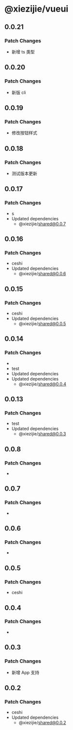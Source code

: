 # @xiezijie/vueui

## 0.0.21

### Patch Changes

- 新增 ts 类型

## 0.0.20

### Patch Changes

- 新版 cli

## 0.0.19

### Patch Changes

- 修改按钮样式

## 0.0.18

### Patch Changes

- 测试版本更新

## 0.0.17

### Patch Changes

- s
- Updated dependencies
  - @xiezijie/shared@0.0.7

## 0.0.16

### Patch Changes

- ceshi
- Updated dependencies
  - @xiezijie/shared@0.0.6

## 0.0.15

### Patch Changes

- ceshi
- Updated dependencies
  - @xiezijie/shared@0.0.5

## 0.0.14

### Patch Changes

-
- test
- Updated dependencies
- Updated dependencies
  - @xiezijie/shared@0.0.4

## 0.0.13

### Patch Changes

- test
- Updated dependencies
  - @xiezijie/shared@0.0.3

## 0.0.8

### Patch Changes

-

## 0.0.7

### Patch Changes

-

## 0.0.6

### Patch Changes

-

## 0.0.5

### Patch Changes

- ceshi

## 0.0.4

### Patch Changes

-

## 0.0.3

### Patch Changes

- 新增 App 支持

## 0.0.2

### Patch Changes

- ceshi
- Updated dependencies
  - @xiezijie/shared@0.0.2
